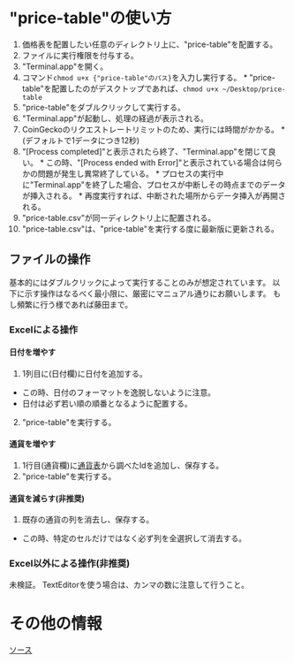 # "price-table"の使い方
1. 価格表を配置したい任意のディレクトリ上に、"price-table"を配置する。
2. ファイルに実行権限を付与する。
  1. "Terminal.app"を開く。
  2. コマンド`chmod u+x {"price-table"のパス}`を入力し実行する。
    * "price-table"を配置したのがデスクトップであれば、`chmod u+x ~/Desktop/price-table`
3. "price-table"をダブルクリックして実行する。
  1. "Terminal.app"が起動し、処理の経過が表示される。
  2. CoinGeckoのリクエストレートリミットのため、実行には時間がかかる。
    * (デフォルトで1データにつき12秒)
  3. "[Process completed]"と表示されたら終了、"Terminal.app"を閉じて良い。
    * この時、"[Process ended with Error]"と表示されている場合は何らかの問題が発生し異常終了している。
    * プロセスの実行中に"Terminal.app"を終了した場合、プロセスが中断しその時点までのデータが挿入される。
    * 再度実行すれば、中断された場所からデータ挿入が再開される。
4. "price-table.csv"が同一ディレクトリ上に配置される。
5. "price-table.csv"は、"price-table"を実行する度に最新版に更新される。

## ファイルの操作
基本的にはダブルクリックによって実行することのみが想定されています。
以下に示す操作はなるべく最小限に、厳密にマニュアル通りにお願いします。
もし頻繁に行う様であれば藤田まで。

### Excelによる操作
#### 日付を増やす
1. 1列目に(日付欄)に日付を追加する。
  * この時、日付のフォーマットを逸脱しないように注意。
  * 日付は必ず若い順の順番となるように配置する。
2. "price-table"を実行する。

#### 通貨を増やす
1. 1行目(通貨欄)に[通貨表](https://docs.google.com/spreadsheets/d/1wTTuxXt8n9q7C4NDXqQpI3wpKu1_5bGVmP9Xz0XGSyU/edit?gid=0#gid=0)から調べたIdを追加し、保存する。
2. "price-table"を実行する。

#### 通貨を減らす(非推奨)
1. 既存の通貨の列を消去し、保存する。
  * この時、特定のセルだけではなく必ず列を全選択して消去する。

### Excel以外による操作(非推奨)
未検証。
TextEditorを使う場合は、カンマの数に注意して行うこと。

# その他の情報
[ソース](https://github.com/pictomo/price-table)